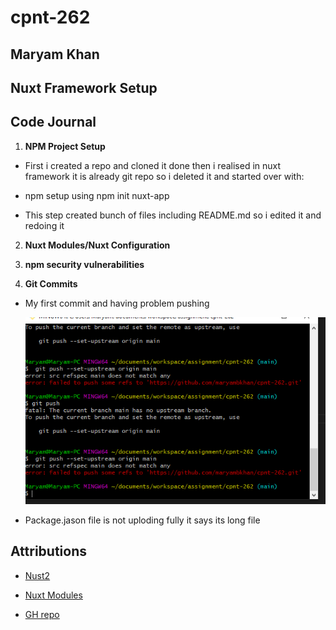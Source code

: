 # cpnt-262

## Maryam Khan

## Nuxt Framework Setup

## Code Journal

1. **NPM Project Setup**

  - First i created a repo and cloned it done then i realised in nuxt framework it is already git repo 
    so i deleted it and started over with:

  - npm setup using
    npm init nuxt-app <project-name>
  - This step created bunch of files including README.md
  so i edited it and redoing it

2. **Nuxt Modules/Nuxt Configuration**


3. **npm security vulnerabilities**

4. **Git Commits**

  - My first commit and having problem pushing 

    ![Error](/assets/images/Capture.PNG)
  - Package.jason file is not uploding fully it says its long file

## Attributions

- [Nust2](https://nuxtjs.org/docs/get-started/installation/)
- [Nuxt Modules](https://modules.nuxtjs.org/)

- [GH repo]()
